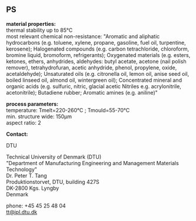 ## PS

__material properties:__  	
thermal stability up to	85°C  
most relevant chemical non-resistance:	"Aromatic and aliphatic hydrocarbons (e.g. toluene, xylene, propane, gasoline, fuel oil, turpentine, kerosene); Halogenated compounds (e.g. carbon tetrachloride, chloroform, bromine liquid, bromoform, refrigerants); Oxygenated materials (e.g. esters, ketones, ethers, anhydrides, aldehydes: butyl acetate, acetone (nail polish remover), tetrahydrofuran, acetic anhydride, phenol, propylene, oxide, acetaldehyde); Unsaturated oils (e.g. citronella oil, lemon oil, anise seed oil, boiled linseed oil, almond oil, wintergreen oil); Concentrated mineral and organic acids (e.g. sulfuric, nitric, glacial acetic
Nitriles e.g. acrylonitrile, acetonitrile); Butadiene rubber; Aromatic amines (e.g. aniline)"  



	
__process parameters:__  	
temperature:	Tmelt=220-260°C ; Tmould=55-70°C  
min. structure wide:	150µm  
aspect ratio:	2
<!--break-->
__Contact:__

DTU

Technical University of Denmark (DTU)  
"Department of Manufacturing Engineering and Management
Materials Technology"  
Dr. Peter T. Tang   
Produktionstorvet, DTU, building 427S  
DK-2800 Kgs. Lyngby  
Denmark  

phone: +45 45 25 48 04  
tt@ipl.dtu.dk